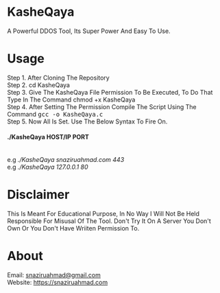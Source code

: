 # KasheQaya
A Powerful DDOS Tool, Its Super Power And Easy To Use.
                                             
# Usage
Step 1.   After Cloning The Repository <br />
Step 2.   cd KasheQaya <br />
Step 3.   Give The KasheQaya File Permission To Be Executed, To Do That Type In The Command chmod +x KasheQaya <br />
Step 4.   After Setting The Permission Compile The Script Using The Command <tt>gcc -o KasheQaya.c </tt><br />
Step 5.   Now All Is Set. Use The Below Syntax To Fire On. <br />

  <h4> ./KasheQaya HOST/IP PORT </h4><br />
  e.g <em>./KasheQaya snaziruahmad.com 443 </em><br />
  e.g <em>./KasheQaya 127.0.0.1 80 </em><br />
  
# Disclaimer
This Is Meant For Educational Purpose, In No Way I Will Not Be Held Responsible For Misusal Of The Tool. Don't Try It On A Server You Don't Own Or You Don't Have Wriiten Permission To.

# About
Email: snaziruahmad@gmail.com <br />
Website: https://snaziruahmad.com <br />
